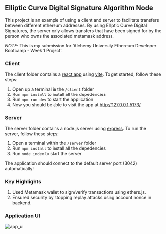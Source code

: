 ## Elliptic Curve Digital Signature Algorithm Node
This project is an example of using a client and server to facilitate transfers between different ethereum addresses. By using Elliptic Curve Digital Signatures, the server only allows transfers that have been signed for by the person who owns the associated metamask address.

_NOTE_: This is my submission for 'Alchemy University Ethereum Developer Bootcamp - Week 1 Project'.

### Client
The client folder contains a [react app](https://reactjs.org/) using [vite](https://vitejs.dev/). To get started, follow these steps:

1. Open up a terminal in the `/client` folder
2. Run `npm install` to install all the depedencies
3. Run `npm run dev` to start the application 
4. Now you should be able to visit the app at http://127.0.0.1:5173/

### Server
The server folder contains a node.js server using [express](https://expressjs.com/). To run the server, follow these steps:

1. Open a terminal within the `/server` folder 
2. Run `npm install` to install all the depedencies 
3. Run `node index` to start the server 

The application should connect to the default server port (3042) automatically!

### Key Highlights
1. Used Metamask wallet to sign/verify transactions using ethers.js.
2. Ensured security by stopping replay attacks using account nonce in backend.

### Application UI
![app_ui](https://user-images.githubusercontent.com/101626397/231204685-53f3654c-7510-4f90-8b69-b954827ea31d.png)
